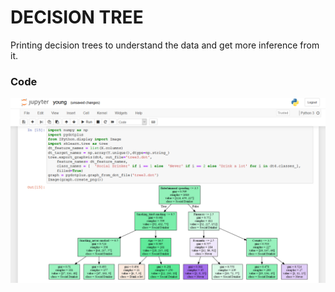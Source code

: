 # DECISION TREE
Printing decision trees to understand the data and get more inference from it.

### Code
![code-error](/Decision-Trees/images/1.png)